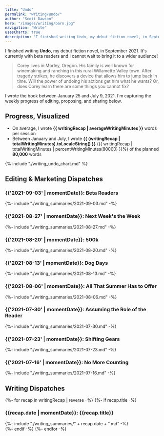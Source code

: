 ```yaml
---
title: "Undo"
permalink: "writing/undo/"
author: "Scott Dawson"
hero: "/images/writing/barn.jpg"
navigation: "Write"
usesCharts: true
description: "I finished writing Undo, my debut fiction novel, in September 2021. It's currently with beta readers and I cannot wait to bring it to a wider audience! "
---
```


I finished writing **Undo**, my debut fiction novel, in September 2021. It's currently with beta readers and I cannot wait to bring it to a wider audience!

> Corey lives in Morley, Oregon. His family is well known for winemaking and ranching in this rural Willamette Valley town. After tragedy strikes, he discovers a device that allows him to jump back in time. Will the power of undoing his actions get him what he wants? Or, does Corey learn there are some things you cannot fix?

I wrote the book between January 25 and July 9, 2021. I'm capturing the weekly progress of editing, proposing, and sharing below.

<h2>Progress, Visualized</h2>

- On average, I wrote **{{ writingRecap | averageWritingMinutes }}** words per session
- Between January and July, I wrote **{{ (writingRecap | totalWritingMinutes).toLocaleString() }}** ({{ writingRecap | totalWritingMinutes | percentWritingMinutes(80000) }}%) of the planned **80,000** words

{% include "./writing_undo_chart.md" %}

<h2>Editing & Marketing Dispatches</h2>

<h3>{{'2021-09-03' | momentDate}}: Beta Readers</h3>
<div class="writing_recap">{%- include "./writing_summaries/2021-09-03.md" -%}</div>

<h3>{{'2021-08-27' | momentDate}}: Next Week's the Week</h3>
<div class="writing_recap">{%- include "./writing_summaries/2021-08-27.md" -%}</div>

<h3>{{'2021-08-20' | momentDate}}: 500k</h3>
<div class="writing_recap">{%- include "./writing_summaries/2021-08-20.md" -%}</div>

<h3>{{'2021-08-13' | momentDate}}: Dog Days</h3>
<div class="writing_recap">{%- include "./writing_summaries/2021-08-13.md" -%}</div>

<h3>{{'2021-08-06' | momentDate}}: All That Summer Has to Offer</h3>
<div class="writing_recap">{%- include "./writing_summaries/2021-08-06.md" -%}</div>

<h3>{{'2021-07-30' | momentDate}}: Assuming the Role of the Reader</h3>
<div class="writing_recap">{%- include "./writing_summaries/2021-07-30.md" -%}</div>

<h3>{{'2021-07-23' | momentDate}}: Shifting Gears</h3>
<div class="writing_recap">{%- include "./writing_summaries/2021-07-23.md" -%}</div>

<h3>{{'2021-07-16' | momentDate}}: No More Counting</h3>
<div class="writing_recap">{%- include "./writing_summaries/2021-07-16.md" -%}</div>

<h2>Writing Dispatches</h2>

{%- for recap in writingRecap | reverse -%}
{%- if recap.title -%}

<h3>{{recap.date | momentDate}}: {{recap.title}}</h3><div class="writing_recap">{%- include "./writing_summaries/" + recap.date + ".md" -%}</div>
{%- endif -%}
{%- endfor -%}
